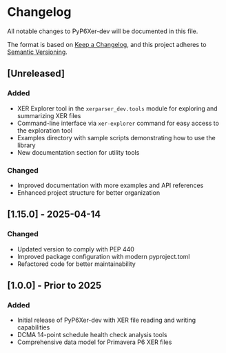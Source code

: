 # Changelog

All notable changes to PyP6Xer-dev will be documented in this file.

The format is based on [Keep a Changelog](https://keepachangelog.com/en/1.0.0/),
and this project adheres to [Semantic Versioning](https://semver.org/spec/v2.0.0.html).

## [Unreleased]

### Added

- XER Explorer tool in the `xerparser_dev.tools` module for exploring and summarizing XER files
- Command-line interface via `xer-explorer` command for easy access to the exploration tool
- Examples directory with sample scripts demonstrating how to use the library
- New documentation section for utility tools

### Changed

- Improved documentation with more examples and API references
- Enhanced project structure for better organization

## [1.15.0] - 2025-04-14

### Changed

- Updated version to comply with PEP 440
- Improved package configuration with modern pyproject.toml
- Refactored code for better maintainability

## [1.0.0] - Prior to 2025

### Added

- Initial release of PyP6Xer-dev with XER file reading and writing capabilities
- DCMA 14-point schedule health check analysis tools
- Comprehensive data model for Primavera P6 XER files
